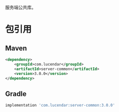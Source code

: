 服务端公共库。

# 包引用
## Maven
```xml
<dependency>
    <groupId>com.lucendar</groupId>
    <artifactId>server-common</artifactId>
    <version>3.0.0</version>
</dependency>
```

## Gradle
```groovy
implementation 'com.lucendar:server-common:3.0.0'
```
